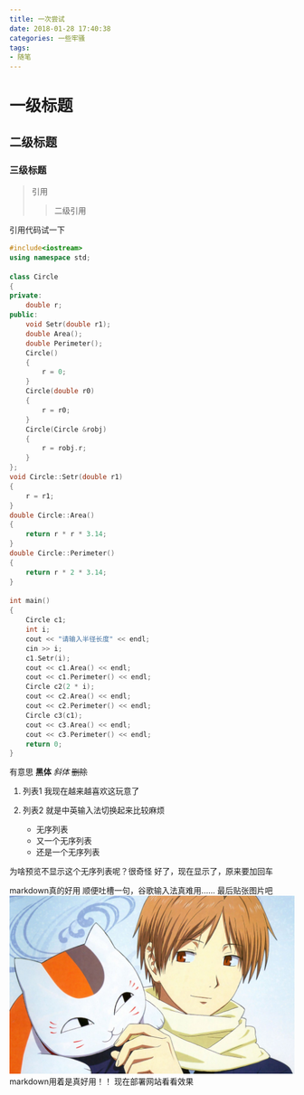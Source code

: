 ```yaml
---
title: 一次尝试
date: 2018-01-28 17:40:38
categories: 一些牢骚
tags:
- 随笔
---
```

# 一级标题
## 二级标题
### 三级标题

> 引用
>> 二级引用
<!--more-->

引用代码试一下

```cpp
#include<iostream>
using namespace std;

class Circle
{
private:
    double r;
public:
    void Setr(double r1);
    double Area();
    double Perimeter();
    Circle()
    {
        r = 0;
    }
    Circle(double r0)
    {
        r = r0;
    }
    Circle(Circle &robj)
    {
        r = robj.r;
    }
};
void Circle::Setr(double r1)
{
    r = r1;
}
double Circle::Area()
{
    return r * r * 3.14;
}
double Circle::Perimeter()
{
    return r * 2 * 3.14;
}

int main()
{
    Circle c1;
    int i;
    cout << "请输入半径长度" << endl;
    cin >> i;
    c1.Setr(i);
    cout << c1.Area() << endl;
    cout << c1.Perimeter() << endl;
    Circle c2(2 * i);
    cout << c2.Area() << endl;
    cout << c2.Perimeter() << endl;
    Circle c3(c1);
    cout << c3.Area() << endl;
    cout << c3.Perimeter() << endl;
    return 0;
}

```
有意思
**黑体**
*斜体*
~~删除~~

1. 列表1
我现在越来越喜欢这玩意了
2. 列表2
	就是中英输入法切换起来比较麻烦

	- 无序列表
	* 又一个无序列表
	+ 还是一个无序列表

为啥预览不显示这个无序列表呢？很奇怪
好了，现在显示了，原来要加回车

markdown真的好用
顺便吐槽一句，谷歌输入法真难用......
最后贴张图片吧
![](./一次尝试/Firefox_wallpaper.png)
markdown用着是真好用！！
现在部署网站看看效果
